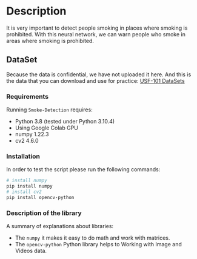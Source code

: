 # Description
It is very important to detect people smoking in places where smoking is prohibited. With this neural network, we can warn people who smoke in areas where smoking is prohibited.


## DataSet
Because the data is confidential, we have not uploaded it here. And this is the data that you can download and use for practice:
[USF-101 DataSets](https://paperswithcode.com/dataset/ucf101)

### Requirements
Running `Smoke-Detection` requires:
* Python 3.8 (tested under Python 3.10.4)
* Using Google Colab GPU
* numpy 1.22.3
* cv2 4.6.0


### Installation
In order to test the script please run the following commands:
```sh
# install numpy
pip install numpy
# install cv2
pip install opencv-python
```

### Description of the library
A summary of explanations about libraries:
* The `numpy` it makes it easy to do math and work with matrices.
* The `opencv-python` Python  library helps to Working with Image and Videos data.
